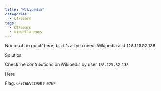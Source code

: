```yaml
---
title: "Wikipedia"
categories:
  - CTFlearn
tags:
  - CTFlearn
  - miscellaneous
---
```


Not much to go off here, but it’s all you need: Wikipedia and 128.125.52.138.

Solution: 

Check the contributions on Wikipedia by user `128.125.52.138` 

[Here](https://en.wikipedia.org/wiki/Special:Contributions/128.125.52.138)

Flag: `cNi76bV2IVERlh97hP`
